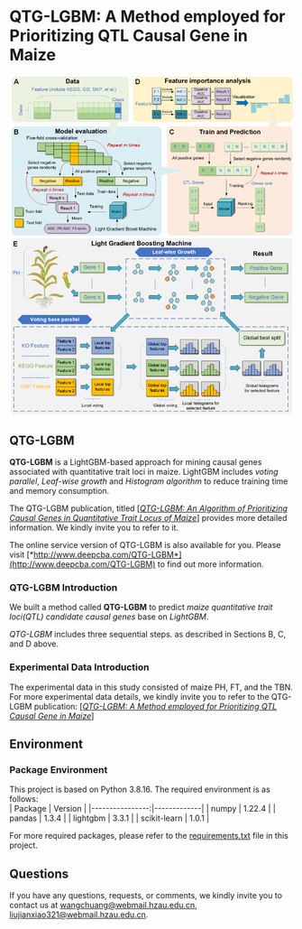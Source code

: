 # QTG-LGBM: A Method employed for Prioritizing QTL Causal Gene in Maize
![QTG-LGBM_summary](imgs/QTG-LGBM_summary.png)

## QTG-LGBM
**QTG-LGBM** is a LightGBM-based approach for mining causal genes associated with quantitative trait loci in maize. LightGBM includes *voting parallel*, *Leaf-wise growth* and *Histogram algorithm* to reduce training time and memory consumption.

The QTG-LGBM publication, titled [*<ins>QTG-LGBM: An Algorithm of Prioritizing Causal Genes in Quantitative Trait Locus of Maize</ins>*] provides more detailed information. We kindly invite you to refer to it.

The online service version of QTG-LGBM is also available for you. Please visit [*http://www.deepcba.com/QTG-LGBM*](http://www.deepcba.com/QTG-LGBM) to find out more information.

### QTG-LGBM Introduction
We built a method called **QTG-LGBM** to predict *maize quantitative trait loci(QTL) candidate causal genes* base on *LightGBM*.

*QTG-LGBM* includes three sequential steps. as described in Sections B, C, and D above.

### Experimental Data Introduction
The experimental data in this study consisted of maize PH, FT, and the TBN.
For more experimental data details, we kindly invite you to refer to the QTG-LGBM publication:  [*<ins>QTG-LGBM: A Method employed for Prioritizing QTL Causal Gene in Maize</ins>*]

## Environment  
### Package Environment
This project is based on Python 3.8.16. The required environment is as follows:  
|    Package      |    Version  |
|----------------:|-------------|
|    numpy        |    1.22.4   |
|    pandas       |    1.3.4    |
|    lightgbm     |    3.3.1    |
|    scikit-learn |    1.0.1    |  

For more required packages, please refer to the [requirements.txt](requirements.txt) file in this project.

## Questions
If you have any questions, requests, or comments, we kindly invite you to contact us at [wangchuang@webmail.hzau.edu.cn](wangchuang@webmail.hzau.edu.cn), [liujianxiao321@webmail.hzau.edu.cn](liujianxiao321@webmail.hzau.edu.cn).
